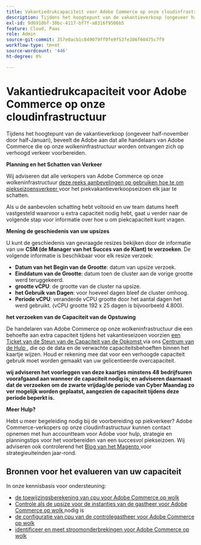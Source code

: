 ```yaml
---
title: Vakantiedrukcapaciteit voor Adobe Commerce op onze cloudinfrastructuur
description: Tijdens het hoogtepunt van de vakantieverkoop (ongeveer half-november door half-Januari), beveelt de Adobe aan dat alle handelaars van Adobe Commerce die op onze wolkeninfrastructuur worden ontvangen zich op verhoogd verkeer voorbereiden.
exl-id: 9d6910bf-30bc-4117-bf7f-a0316f9506b5
feature: Cloud, Paas
role: Admin
source-git-commit: 357e0acb1c849079ff0fe9f53fe386f60475c7f9
workflow-type: tm+mt
source-wordcount: '446'
ht-degree: 0%

---
```


# Vakantiedrukcapaciteit voor Adobe Commerce op onze cloudinfrastructuur

Tijdens het hoogtepunt van de vakantieverkoop (ongeveer half-november door half-Januari), beveelt de Adobe aan dat alle handelaars van Adobe Commerce die op onze wolkeninfrastructuur worden ontvangen zich op verhoogd verkeer voorbereiden.

**Planning en het Schatten van Verkeer**

Wij adviseren dat alle verkopers van Adobe Commerce op onze wolkeninfrastructuur [ deze reeks aanbevelingen op gebruiken hoe te om piekseizoensverkeer ](https://business.adobe.com/blog/how-to/the-5-ps-of-peak-season-performance-a-guide-to-preparing-your-infrastructure-for-high-traffic) voor het piekvakantieverkoopseizoen elk jaar te schatten.

Als u de aanbevolen schatting hebt voltooid en uw team datums heeft vastgesteld waarvoor u extra capaciteit nodig hebt, gaat u verder naar de volgende stap voor informatie over hoe u om piekcapaciteit kunt vragen.

**Mening de geschiedenis van uw upsizes**

U kunt de geschiedenis van gevraagde resizes bekijken door de informatie van uw **CSM (de Manager van het Succes van de Klant) te verzoeken**.
De volgende informatie is beschikbaar voor elk resize verzoek:

* **Datum van het Begin van de Grootte**: datum van upsize verzoek.
* **Einddatum van de Grootte**: datum toen de cluster aan de vorige grootte werd teruggekeerd.
* **grootte vCPU**: de grootte van de cluster na upsize.
* **het Gebruik van Dagen**: voor hoeveel dagen bleef de cluster omhoog.
* **Periode vCPU**: veranderde vCPU grootte door het aantal dagen het werd gebruikt. (vCPU grootte 192 x 25 dagen is bijvoorbeeld 4.800).

**het verzoeken van de Capaciteit van de Opstuwing**

De handelaren van Adobe Commerce op onze wolkeninfrastructuur die een behoefte aan extra capaciteit tijdens het vakantieseizoen voorzien [ een Ticket van de Steun van de Capaciteit van de Opkomst ](https://experienceleague.adobe.com/docs/commerce-knowledge-base/kb/how-to/how-to-request-temporary-magento-upsize.html) via ons [ Centrum van de Hulp ](/help/overview.md), die op de data en de verwachte capaciteitsbehoeften binnen het kaartje wijzen. Houd er rekening mee dat voor een verhoogde capaciteit gebruik moet worden gemaakt van uw gelicentieerde overcapaciteit.

**wij adviseren het voorleggen van deze kaartjes minstens 48 bedrijfsuren voorafgaand aan wanneer de capaciteit nodig is; en adviseren daarnaast dat de verzoeken om de zwarte vrijdag/de periode van Cyber Maandag zo ver mogelijk worden geplaatst, aangezien de capaciteit tijdens deze periode beperkt is.**


**Meer Hulp?**

Hebt u meer begeleiding nodig bij de voorbereiding op piekverkeer? Adobe Commerce-verkopers op onze cloudinfrastructuur kunnen contact opnemen met hun accountteam voor Adobe voor hulp, strategie en planningstips voor het voorbereiden van een succesvol piekseizoen. Wij adviseren ook controlerend het [ Blog van het Magento ](https://magento.com/blog) voor strategieuiteinden jaar-rond.

## Bronnen voor het evalueren van uw capaciteit

In onze kennisbasis voor ondersteuning:

* [ de toewijzingsberekening van cpu voor Adobe Commerce op wolk ](https://experienceleague.adobe.com/docs/commerce-knowledge-base/kb/how-to/magento-commerce-cloud-cpu-allocation-calculation.html)
* [ Controle als de upsize voor de instanties van de gastheer voor Adobe Commerce op wolk ](https://experienceleague.adobe.com/docs/commerce-knowledge-base/kb/how-to/magento-commerce-cloud-check-if-upsize-for-hosts-instances-is-needed.html) nodig is
* [ de configuratie van cpu van de controlegastheer voor Adobe Commerce op wolk ](https://experienceleague.adobe.com/docs/commerce-knowledge-base/kb/how-to/magento-commerce-cloud-check-hosts-cpu-configuration.html)
* [ identificeer en meet stroomonderbrekingen voor Adobe Commerce op wolk ](https://experienceleague.adobe.com/docs/commerce-knowledge-base/kb/how-to/how-to-identify-outages.html)
